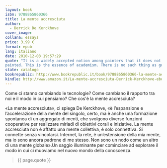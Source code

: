 ```yaml
---
layout: book
isbn: 9788865860366
title: La mente accresciuta
author:
  - Derrick De Kerckhove
cover_image:
collana: essays
price: 3,99 €
format: epub
lang: italiano
date: 2010-12-03 19:57:29
quote: "It is a widely accepted notion among painters that it does not matter what one paints as long as it is well
painted. This is the essence of academism. There is no such thing as good painting about nothing. We assert that only that subject matter is valid which is tragic and timeless. That is why we profess spiritual kinship with primitive and archaic art."
state: catalogo
bookrepublic: http://www.bookrepublic.it/book/9788865860366-la-mente-accresciuta/
kindle: http://www.amazon.it/La-mente-accresciuta-Derrick-Kerckhove-ebook/dp/B004EYTBGC/
---
```


Come ci stanno cambiando le tecnologie? Come cambiano il rapporto tra noi e il modo in cui pensiamo? Che cos'è la
mente accresciuta?

«La mente accresciuta», ci spiega De Kerckhove, «è l’espansione e l’accelerazione della mente del singolo, certo, ma è anche una formazione spontanea di un aggregato di menti, che svolgono diverse funzioni cooperative per realizzare miriadi di obiettivi corali e iniziative. La mente accresciuta non è affatto una mente collettiva, è solo connettiva. Si connette senza vincolarsi. Internet, la rete, è un’estensione della mia mente, ma io sono ancora padrone di me stesso. Non sono un nodo come un altro di una mente globale».Un saggio illuminante per cominciare ad esplorare il modo in cui ci muoviamo nel nuovo mondo della conoscenza.

<blockquote>
    {{ page.quote }}
</blockquote>